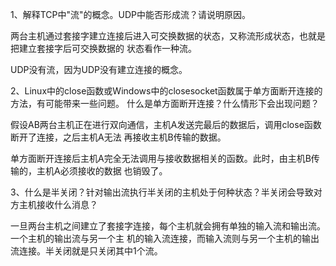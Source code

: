 1、解释TCP中"流"的概念。UDP中能否形成流？请说明原因。

两台主机通过套接字建立连接后进入可交换数据的状态，又称流形成状态，也就是把建立套接字后可交换数据的
状态看作一种流。

UDP没有流，因为UDP没有建立连接的概念。

2、Linux中的close函数或Windows中的closesocket函数属于单方面断开连接的方法，有可能带来一些问题。
什么是单方面断开连接？什么情形下会出现问题？

假设AB两台主机正在进行双向通信，主机A发送完最后的数据后，调用close函数断开了连接，之后主机A无法
再接收主机B传输的数据。

单方面断开连接后主机A完全无法调用与接收数据相关的函数。此时，由主机B传输的，主机A必须接收的数据
也销毁了。

3、什么是半关闭？针对输出流执行半关闭的主机处于何种状态？半关闭会导致对方主机接收什么消息？

一旦两台主机之间建立了套接字连接，每个主机就会拥有单独的输入流和输出流。一个主机的输出流与另一个主
机的输入流连接，而输入流则与另一个主机的输出流连接。半关闭就是只关闭其中1个流。